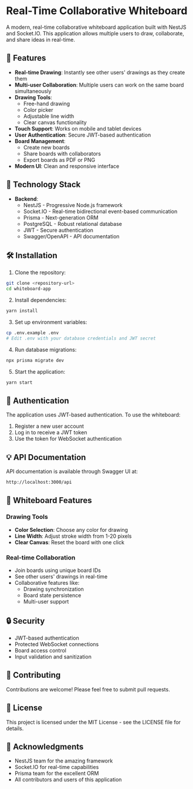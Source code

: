 # Real-Time Collaborative Whiteboard

A modern, real-time collaborative whiteboard application built with NestJS and Socket.IO. This application allows multiple users to draw, collaborate, and share ideas in real-time.

## 🌟 Features

- **Real-time Drawing**: Instantly see other users' drawings as they create them
- **Multi-user Collaboration**: Multiple users can work on the same board simultaneously
- **Drawing Tools**:
  - Free-hand drawing
  - Color picker
  - Adjustable line width
  - Clear canvas functionality
- **Touch Support**: Works on mobile and tablet devices
- **User Authentication**: Secure JWT-based authentication
- **Board Management**:
  - Create new boards
  - Share boards with collaborators
  - Export boards as PDF or PNG
- **Modern UI**: Clean and responsive interface

## 🚀 Technology Stack

- **Backend**:
  - NestJS - Progressive Node.js framework
  - Socket.IO - Real-time bidirectional event-based communication
  - Prisma - Next-generation ORM
  - PostgreSQL - Robust relational database
  - JWT - Secure authentication
  - Swagger/OpenAPI - API documentation

## 🛠️ Installation

1. Clone the repository:
```bash
git clone <repository-url>
cd whiteboard-app
```

2. Install dependencies:
```bash
yarn install
```

3. Set up environment variables:
```bash
cp .env.example .env
# Edit .env with your database credentials and JWT secret
```

4. Run database migrations:
```bash
npx prisma migrate dev
```

5. Start the application:
```bash
yarn start
```

## 🔑 Authentication

The application uses JWT-based authentication. To use the whiteboard:

1. Register a new user account
2. Log in to receive a JWT token
3. Use the token for WebSocket authentication

## 💡 API Documentation

API documentation is available through Swagger UI at:
```
http://localhost:3000/api
```

## 🎨 Whiteboard Features

### Drawing Tools
- **Color Selection**: Choose any color for drawing
- **Line Width**: Adjust stroke width from 1-20 pixels
- **Clear Canvas**: Reset the board with one click

### Real-time Collaboration
- Join boards using unique board IDs
- See other users' drawings in real-time
- Collaborative features like:
  - Drawing synchronization
  - Board state persistence
  - Multi-user support

## 🔒 Security

- JWT-based authentication
- Protected WebSocket connections
- Board access control
- Input validation and sanitization

## 🤝 Contributing

Contributions are welcome! Please feel free to submit pull requests.

## 📄 License

This project is licensed under the MIT License - see the LICENSE file for details.

## 🙏 Acknowledgments

- NestJS team for the amazing framework
- Socket.IO for real-time capabilities
- Prisma team for the excellent ORM
- All contributors and users of this application
